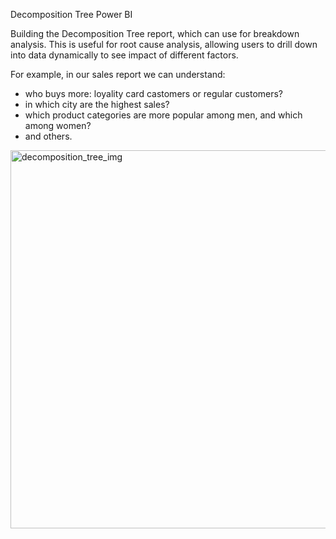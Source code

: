 Decomposition Tree Power BI 

Building the Decomposition Tree report, which can use for breakdown analysis.
This is useful  for root cause analysis, allowing users to drill down into data dynamically to see impact of different factors.

For example, in our sales report we can understand:
- who buys more: loyality card castomers or regular customers?
- in which city are the highest sales?
- which product categories are more popular among men, and which among women?
- and others.


<img width="605" alt="decomposition_tree_img" src="https://github.com/user-attachments/assets/208534ad-a90a-4c36-8d0c-e38848098b84" />
